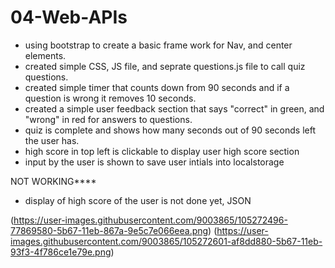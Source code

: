 # 04-Web-APIs

* using bootstrap to create a basic frame work for Nav, and center elements.
* created simple CSS, JS file, and seprate questions.js file to call quiz questions.
* created simple timer that counts down from 90 seconds and if a question is wrong it removes 10 seconds.
* created a simple user feedback section that says "correct" in green, and "wrong" in red for answers to questions.
* quiz is complete and shows how many seconds out of 90 seconds left the user has. 
* high score in top left is clickable to display user high score section
* input by the user is shown to save user intials into localstorage

NOT WORKING****
* display of high score of the user is not done yet, JSON  



(https://user-images.githubusercontent.com/9003865/105272496-77869580-5b67-11eb-867a-9e5c7e066eea.png)
(https://user-images.githubusercontent.com/9003865/105272601-af8dd880-5b67-11eb-93f3-4f786ce1e79e.png)